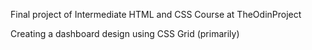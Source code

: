 Final project of Intermediate HTML and CSS Course at TheOdinProject

Creating a dashboard design using CSS Grid (primarily)